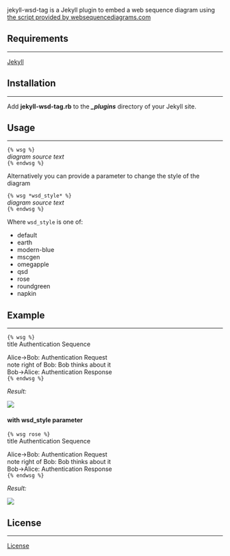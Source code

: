 jekyll-wsd-tag is a Jekyll plugin to embed a web sequence diagram using [the script provided by websequencediagrams.com](http://www.websequencediagrams.com)

## Requirements
---

[Jekyll](https://github.com/mojombo/jekyll)

## Installation
---

Add **jekyll-wsd-tag.rb** to the _**\_plugins**_ directory of your Jekyll site.

## Usage
---

`{% wsg %}`  
*diagram source text*  
`{% endwsg %}`  

Alternatively you can provide a parameter to change the style of the diagram

`{% wsg *wsd_style* %}`  
*diagram source text*  
`{% endwsg %}`

Where `wsd_style` is one of:

* default
* earth
* modern-blue
* mscgen
* omegapple
* qsd
* rose
* roundgreen
* napkin

## Example
---

`{% wsg %}`  
title Authentication Sequence  
  
Alice->Bob: Authentication Request  
note right of Bob: Bob thinks about it  
Bob->Alice: Authentication Response  
`{% endwsg %}`  
  
_Result:_  

<img src="https://github.com/rhowlett/jekyll-wsd-tag/blob/master/default.png"/>

#### with wsd_style parameter

`{% wsg rose %}`  
title Authentication Sequence  
  
Alice->Bob: Authentication Request  
note right of Bob: Bob thinks about it  
Bob->Alice: Authentication Response  
`{% endwsg %}`  
  
_Result:_  

<img src="https://github.com/rhowlett/jekyll-wsd-tag/blob/master/rose.png"/>

## License
---

[License](jekyll-wsd-tag/blob/master/LICENSE)